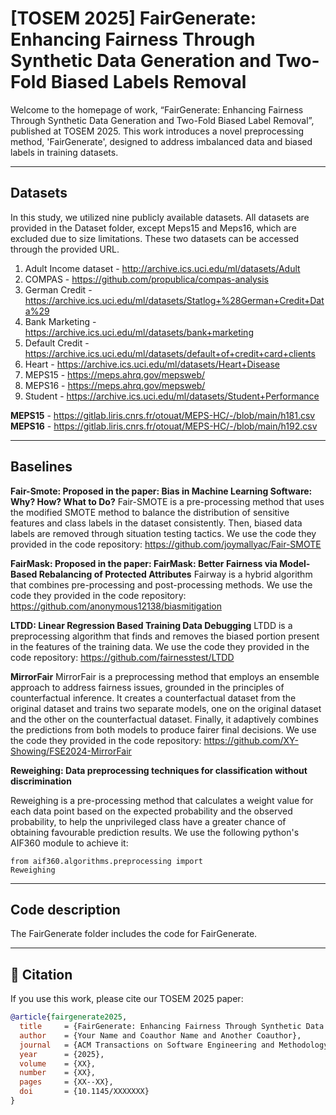 <h1>[TOSEM 2025] FairGenerate: Enhancing Fairness Through Synthetic Data Generation and Two-Fold Biased Labels Removal </h1> 

Welcome to the homepage of work, “FairGenerate: Enhancing Fairness Through Synthetic Data Generation and Two-Fold Biased Label Removal”, published at TOSEM 2025. This work introduces a novel preprocessing method, 'FairGenerate', designed to address imbalanced data and biased labels in training datasets.

********************************************************************************************************
<h2> Datasets</h2>

In this study, we utilized nine publicly available datasets. All datasets are provided in the Dataset folder, except Meps15 and Meps16, which are excluded due to size limitations. These two datasets can be accessed through the provided URL.

1. Adult Income dataset - http://archive.ics.uci.edu/ml/datasets/Adult
2. COMPAS - https://github.com/propublica/compas-analysis
3. German Credit - https://archive.ics.uci.edu/ml/datasets/Statlog+%28German+Credit+Data%29
4. Bank Marketing - https://archive.ics.uci.edu/ml/datasets/bank+marketing
5. Default Credit - https://archive.ics.uci.edu/ml/datasets/default+of+credit+card+clients
6. Heart - https://archive.ics.uci.edu/ml/datasets/Heart+Disease
7. MEPS15 - https://meps.ahrq.gov/mepsweb/
8. MEPS16 - https://meps.ahrq.gov/mepsweb/
9. Student - https://archive.ics.uci.edu/ml/datasets/Student+Performance

**MEPS15** - https://gitlab.liris.cnrs.fr/otouat/MEPS-HC/-/blob/main/h181.csv <br />
**MEPS16** - https://gitlab.liris.cnrs.fr/otouat/MEPS-HC/-/blob/main/h192.csv
********************************************************************************************************

<h2> Baselines </h2>

**Fair-Smote: Proposed in the paper: Bias in Machine Learning Software: Why? How? What to Do?**
Fair-SMOTE is a pre-processing method that uses the modified SMOTE method to balance the distribution of sensitive features and class labels in the dataset consistently. Then, biased data labels are removed through situation testing tactics.
We use the code they provided in the code repository: https://github.com/joymallyac/Fair-SMOTE

**FairMask: Proposed in the paper: FairMask: Better Fairness via Model-Based Rebalancing of Protected Attributes**
Fairway is a hybrid algorithm that combines pre-processing and post-processing methods. 
We use the code they provided in the code repository: https://github.com/anonymous12138/biasmitigation 

**LTDD: Linear Regression Based Training Data Debugging**
LTDD is a preprocessing algorithm that finds and removes the biased portion present in the features of the training data.
We use the code they provided in the code repository: https://github.com/fairnesstest/LTDD

**MirrorFair**
MirrorFair is a preprocessing method that employs an ensemble approach to address fairness issues, grounded in the principles of counterfactual inference. It creates a counterfactual dataset from the original dataset and trains two separate models, one on the original dataset and the other on the counterfactual dataset. Finally, it adaptively combines the predictions from both models to produce fairer final decisions. We use the code they provided in the code repository: https://github.com/XY-Showing/FSE2024-MirrorFair
 
**Reweighing: Data preprocessing techniques for classification without discrimination**

Reweighing is a pre-processing method that calculates a weight value for each data point based on the expected probability and the observed probability, to help the unprivileged class have a greater chance of obtaining favourable prediction results. We use the following python's AIF360 module to achieve it: 

<code>from aif360.algorithms.preprocessing import Reweighing</code>

-----------------------------------------------------
<h2> Code description </h2>

The FairGenerate folder includes the code for FairGenerate.

-----------------------------------------------------

## 📄 Citation

If you use this work, please cite our TOSEM 2025 paper:

```bibtex
@article{fairgenerate2025,
  title     = {FairGenerate: Enhancing Fairness Through Synthetic Data Generation and Two-Fold Biased Label Removal},
  author    = {Your Name and Coauthor Name and Another Coauthor},
  journal   = {ACM Transactions on Software Engineering and Methodology (TOSEM)},
  year      = {2025},
  volume    = {XX},
  number    = {XX},
  pages     = {XX--XX},
  doi       = {10.1145/XXXXXXX}
}
